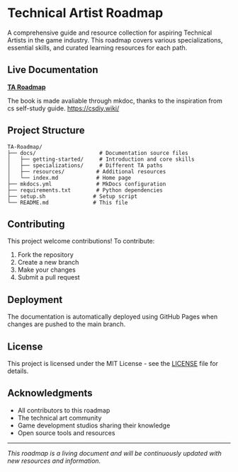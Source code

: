 # Technical Artist Roadmap 

A comprehensive guide and resource collection for aspiring Technical Artists in the game industry. This roadmap covers various specializations, essential skills, and curated learning resources for each path.

## **Live Documentation**

**[TA Roadmap](https://angelinahuang007.github.io/TA-Roadmap/)**

The book is made avaliable through mkdoc, thanks to the inspiration from cs self-study guide. https://csdiy.wiki/

## Project Structure

```
TA-Roadmap/
├── docs/                    # Documentation source files
│   ├── getting-started/     # Introduction and core skills
│   ├── specializations/     # Different TA paths
│   ├── resources/          # Additional resources
│   └── index.md            # Home page
├── mkdocs.yml              # MkDocs configuration
├── requirements.txt        # Python dependencies
├── setup.sh               # Setup script
└── README.md              # This file
```

## Contributing

This project welcome contributions! To contribute:

1. Fork the repository
2. Create a new branch
3. Make your changes
4. Submit a pull request

## Deployment

The documentation is automatically deployed using GitHub Pages when changes are pushed to the main branch.

## License

This project is licensed under the MIT License - see the [LICENSE](LICENSE) file for details.

## Acknowledgments

- All contributors to this roadmap
- The technical art community
- Game development studios sharing their knowledge
- Open source tools and resources

---

*This roadmap is a living document and will be continuously updated with new resources and information.*
